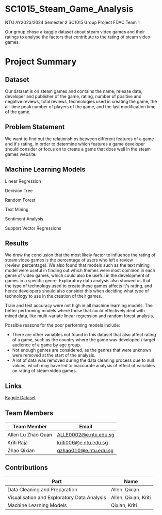 # SC1015_Steam_Game_Analysis
NTU AY2023/2024 Semester 2 SC1015 Group Project FDAC Team 1

Our group chose a kaggle dataset about steam video games and their ratings to analyse the factors that contribute to the rating of steam video games.

# Project Summary
## Dataset
Our dataset is on steam games and contains the name, release date, developer and publisher of the game, rating, number of positive and negative reviews, total reviews, technologies used in creating the game, the all-time peak number of players of the game, and the last modification time of the game.
## Problem Statement
We want to find out the relationships between different features of a game and it's rating, in order to determine which features a game developer should consider or focus on to create a game that does well in the steam games website.
## Machine Learning Models
Linear Regression

Decision Tree

Random Forest

Text Mining

Sentiment Analysis

Support Vector Regressions
## Results
We drew the conclusion that the most likely factor to influence the rating of steam video games is the percentage of users who left a review (review_percentage). We also found that models such as the text mining model were useful in finding out which themes were most common in each genre of video games, which could also be useful in the development of games in a specific genre. Exploratory data analysis also showed us that the type of technology used to create these games affects it's rating, and hence developers should also consider this when deciding what type of technology to use in the creation of their games.

Train and test accuracy were not high in all machine learning models. The better performing models where those that could effectively deal with mixed data, like multi-variate linear regression and random forest analysis. 

Possible reasons for the poor performing models include:
- There are other variables not found in this dataset that also affect rating of a game, such as the country where the game was developed / target audience of a game by age group.
- Not enough genres are considered, as the genres that were unknown were removed at the start of the analysis.
- A lot of data was removed during the data cleaning process due to null values, which may have led to inaccurate analysis of effect of variables on rating of steam video games.


## Links

[Kaggle Dataset](https://www.kaggle.com/datasets/whigmalwhim/steam-releases)
## Team Members
| Team Member | Email |
| ------------- | ------------- |
|Allen Lu Zhao Quan|ALLE0002@e.ntu.edu.sg|
|Kriti Raja|kriti006@e.ntu.edu.sg|
|Zhao Qixian|qzhao010@e.ntu.edu.sg|

## Contributions
| Part | Name |
| ------------- | ------------- |
| Data Cleaning and Preparation | Allen, Qixian  |
| Visualisation and Exploratory Data Analysis  | Allen, Qixian, Kriti |
| Machine Learning Models  | Qixian, Kriti |
